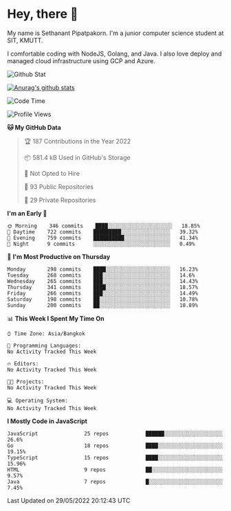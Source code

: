 # Hey, there 🙌
My name is Sethanant Pipatpakorn. I'm a junior computer science student at SIT, KMUTT.

I comfortable coding with NodeJS, Golang, and Java. I also love deploy and managed cloud infrastructure using GCP and Azure.

![Github Stat](https://github-profile-summary-cards.vercel.app/api/cards/profile-details?username=thetkpark&theme=dracula)

[![Anurag's github stats](https://github-readme-stats.vercel.app/api?username=thetkpark&count_private=true&show_icons=true&theme=tokyonight)](https://github.com/anuraghazra/github-readme-stats)

<!--START_SECTION:waka-->
![Code Time](http://img.shields.io/badge/Code%20Time-0%20secs-blue)

![Profile Views](http://img.shields.io/badge/Profile%20Views-0-blue)

**🐱 My GitHub Data** 

> 🏆 187 Contributions in the Year 2022
 > 
> 📦 581.4 kB Used in GitHub's Storage 
 > 
> 🚫 Not Opted to Hire
 > 
> 📜 93 Public Repositories 
 > 
> 🔑 29 Private Repositories  
 > 
**I'm an Early 🐤** 

```text
🌞 Morning    346 commits    ████░░░░░░░░░░░░░░░░░░░░░   18.85% 
🌆 Daytime    722 commits    █████████░░░░░░░░░░░░░░░░   39.32% 
🌃 Evening    759 commits    ██████████░░░░░░░░░░░░░░░   41.34% 
🌙 Night      9 commits      ░░░░░░░░░░░░░░░░░░░░░░░░░   0.49%

```
📅 **I'm Most Productive on Thursday** 

```text
Monday       298 commits    ████░░░░░░░░░░░░░░░░░░░░░   16.23% 
Tuesday      268 commits    ███░░░░░░░░░░░░░░░░░░░░░░   14.6% 
Wednesday    265 commits    ███░░░░░░░░░░░░░░░░░░░░░░   14.43% 
Thursday     341 commits    ████░░░░░░░░░░░░░░░░░░░░░   18.57% 
Friday       266 commits    ███░░░░░░░░░░░░░░░░░░░░░░   14.49% 
Saturday     198 commits    ██░░░░░░░░░░░░░░░░░░░░░░░   10.78% 
Sunday       200 commits    ██░░░░░░░░░░░░░░░░░░░░░░░   10.89%

```


📊 **This Week I Spent My Time On** 

```text
⌚︎ Time Zone: Asia/Bangkok

💬 Programming Languages: 
No Activity Tracked This Week

🔥 Editors: 
No Activity Tracked This Week

🐱‍💻 Projects: 
No Activity Tracked This Week

💻 Operating System: 
No Activity Tracked This Week

```

**I Mostly Code in JavaScript** 

```text
JavaScript               25 repos            ██████░░░░░░░░░░░░░░░░░░░   26.6% 
Go                       18 repos            ████░░░░░░░░░░░░░░░░░░░░░   19.15% 
TypeScript               15 repos            ████░░░░░░░░░░░░░░░░░░░░░   15.96% 
HTML                     9 repos             ██░░░░░░░░░░░░░░░░░░░░░░░   9.57% 
Java                     7 repos             █░░░░░░░░░░░░░░░░░░░░░░░░   7.45%

```



 Last Updated on 29/05/2022 20:12:43 UTC
<!--END_SECTION:waka-->
